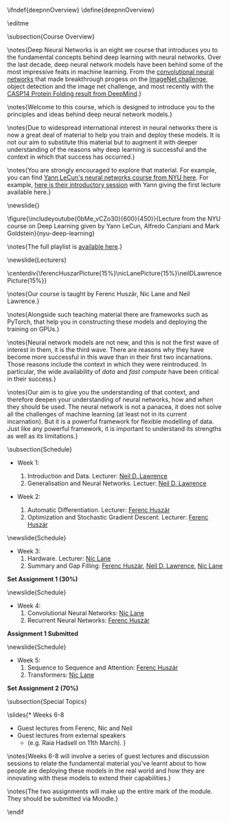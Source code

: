 \ifndef{deepnnOverview}
\define{deepnnOverview}

\editme

\subsection{Course Overview}

\notes{Deep Neural Networks is an eight we course that introduces you to the fundamental concepts behind deep learning with neural networks. Over the last decade, deep neural network models have been behind some of the most impressive feats in machine learning. From the [convolutional neural networks](https://en.wikipedia.org/wiki/AlexNet) that made breakthrough progess on the [ImageNet challenge](https://en.wikipedia.org/wiki/ImageNet), object detection and the image net challenge, and most recently with the [CASP14 Protein Folding result from DeepMind](https://predictioncenter.org/casp14/doc/CASP14_press_release.html).}

\notes{Welcome to this course, which is designed to introduce you to the principles and ideas behind deep neural network models.}

\notes{Due to widespread international interest in neural networks there is now a great deal of material to help you train and deploy these models. It is not our aim to substitute this material but to augment it with deeper understanding of the reasons why deep learning is successful and the context in which that success has occurred.}

\notes{You are strongly encouraged to explore that material. For example, you can find [Yann LeCun's neural networks course from NYU here](https://atcold.github.io/pytorch-Deep-Learning/). For example, [here is their introductory session](https://atcold.github.io/pytorch-Deep-Learning/) with Yann giving the first lecture available here.}

\newslide{}

\figure{\includeyoutube{0bMe_vCZo30}{600}{450}}{Lecture from the NYU course on Deep Learning given by Yann LeCun, Alfredo Canziani and Mark Goldstein}{nyu-deep-learning}

\notes{The full playlist is [available here](https://www.youtube.com/playlist?list=PLLHTzKZzVU9eaEyErdV26ikyolxOsz6mq).}

\newslide{Lecturers}

\centerdiv{\ferencHuszarPicture{15%}\nicLanePicture{15%}\neilDLawrencePicture{15%}}

\notes{Our course is taught by Ferenc Huszár, Nic Lane and Neil Lawrence.}

\notes{Alongside such teaching material there are frameworks such as PyTorch, that help you in constructing these models and deploying the training on GPUs.}

\notes{Neural network models are not new, and this is not the first wave of interest in them, it is the third wave. There are reasons why they have become more successful in this wave than in their first two incarnations. Those reasons include the context in which they were reintroduced. In particular, the wide availability of *data* and *fast compute* have been critical in their success.}

\notes{Our aim is to give you the understanding of that context, and therefore deepen your understanding of neural networks, how and *when* they should be used. The neural network is not a panacea, it does not solve all the challenges of machine learning (at least not in its current incarnation). But it is a powerful framework for flexible modelling of data. Just like any powerful framework, it is important to understand its strengths as well as its limitations.}

\subsection{Schedule}

* Week 1:
  1. Introduction and Data. Lecturer: [Neil D. Lawrence](http://inverseprobability.com/)
  2. Generalisation and Neural Networks. Lectuer: [Neil D. Lawrence](http://inverseprobability.com/)
  
* Week 2:
  1. Automatic Differentiation. Lecturer: [Ferenc Huszár](https://www.inference.vc/about/)
  2. Optimization and Stochastic Gradient Descent. Lecturer: [Ferenc Huszár](https://www.inference.vc/about/)

\newslide{Schedule}

* Week 3:
  1. Hardware. Lecturer: [Nic Lane](http://niclane.org/)
  2. Summary and Gap Filling: [Ferenc Huszár](https://www.inference.vc/about/), [Neil D. Lawrence](http://inverseprobability.com/), [Nic Lane](http://niclane.org/)
  
**Set Assignment 1 (30%)**

\newslide{Schedule}

* Week 4:
  1. Convolutional Neural Networks: [Nic Lane](http://niclane.org/)
  2. Recurrent Neural Networks:  [Ferenc Huszár](https://www.inference.vc/about/)

**Assignment 1 Submitted**

\newslide{Schedule}

* Week 5:
  1. Sequence to Sequence and Attention: [Ferenc Huszár](https://www.inference.vc/about/)
  2. Transformers: [Nic Lane](http://niclane.org/) 
  
**Set Assignment 2 (70%)**

\subsection{Special Topics}

\slides{* Weeks 6-8
  * Guest lectures from Ferenc, Nic and Neil 
  * Guest lectures from external speakers 
    * (e.g. Raia Hadsell on 11th March). }

\notes{Weeks 6-8 will involve a series of guest lectures and discussion sessions to relate the fundamental material you've learnt about to how people are deploying these models in the real world and how they are innovating with these models to extend their capabilities.}

\notes{The two assignments will make up the entire mark of the module. They should be submitted via Moodle.}

\endif
